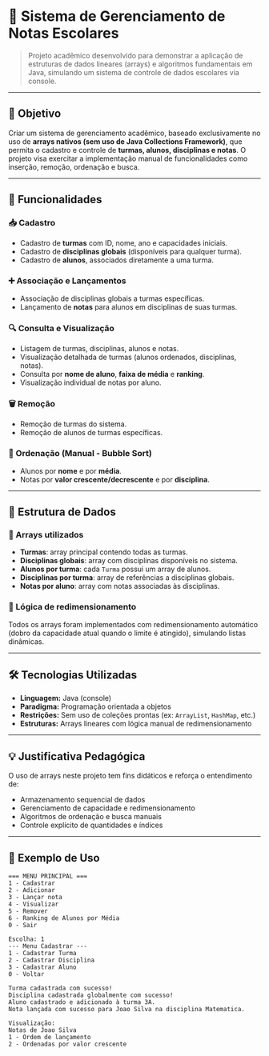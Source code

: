 # 📘 Sistema de Gerenciamento de Notas Escolares

> Projeto acadêmico desenvolvido para demonstrar a aplicação de estruturas de dados lineares (arrays) e algoritmos fundamentais em Java, simulando um sistema de controle de dados escolares via console.

---

## 🧠 Objetivo

Criar um sistema de gerenciamento acadêmico, baseado exclusivamente no uso de **arrays nativos (sem uso de Java Collections Framework)**, que permita o cadastro e controle de **turmas, alunos, disciplinas e notas**. O projeto visa exercitar a implementação manual de funcionalidades como inserção, remoção, ordenação e busca.

---

## 📌 Funcionalidades

### 📥 Cadastro

- Cadastro de **turmas** com ID, nome, ano e capacidades iniciais.
- Cadastro de **disciplinas globais** (disponíveis para qualquer turma).
- Cadastro de **alunos**, associados diretamente a uma turma.

### ➕ Associação e Lançamentos

- Associação de disciplinas globais a turmas específicas.
- Lançamento de **notas** para alunos em disciplinas de suas turmas.

### 🔍 Consulta e Visualização

- Listagem de turmas, disciplinas, alunos e notas.
- Visualização detalhada de turmas (alunos ordenados, disciplinas, notas).
- Consulta por **nome de aluno**, **faixa de média** e **ranking**.
- Visualização individual de notas por aluno.

### 🗑️ Remoção

- Remoção de turmas do sistema.
- Remoção de alunos de turmas específicas.

### 🔄 Ordenação (Manual - Bubble Sort)

- Alunos por **nome** e por **média**.
- Notas por **valor crescente/decrescente** e por **disciplina**.

---

## 🧱 Estrutura de Dados

### 🔢 Arrays utilizados

- **Turmas**: array principal contendo todas as turmas.
- **Disciplinas globais**: array com disciplinas disponíveis no sistema.
- **Alunos por turma**: cada `Turma` possui um array de alunos.
- **Disciplinas por turma**: array de referências a disciplinas globais.
- **Notas por aluno**: array com notas associadas às disciplinas.

### 🧩 Lógica de redimensionamento

Todos os arrays foram implementados com redimensionamento automático (dobro da capacidade atual quando o limite é atingido), simulando listas dinâmicas.

---

## 🛠️ Tecnologias Utilizadas

- **Linguagem:** Java (console)
- **Paradigma:** Programação orientada a objetos
- **Restrições:** Sem uso de coleções prontas (ex: `ArrayList`, `HashMap`, etc.)
- **Estruturas:** Arrays lineares com lógica manual de redimensionamento

---

## 💡 Justificativa Pedagógica

O uso de arrays neste projeto tem fins didáticos e reforça o entendimento de:

- Armazenamento sequencial de dados
- Gerenciamento de capacidade e redimensionamento
- Algoritmos de ordenação e busca manuais
- Controle explícito de quantidades e índices

---

## 🧪 Exemplo de Uso

```plaintext
=== MENU PRINCIPAL ===
1 - Cadastrar
2 - Adicionar
3 - Lançar nota
4 - Visualizar
5 - Remover
6 - Ranking de Alunos por Média
0 - Sair

Escolha: 1
--- Menu Cadastrar ---
1 - Cadastrar Turma
2 - Cadastrar Disciplina
3 - Cadastrar Aluno
0 - Voltar

Turma cadastrada com sucesso!
Disciplina cadastrada globalmente com sucesso!
Aluno cadastrado e adicionado à turma 3A.
Nota lançada com sucesso para Joao Silva na disciplina Matematica.

Visualização:
Notas de Joao Silva
1 - Ordem de lançamento
2 - Ordenadas por valor crescente
